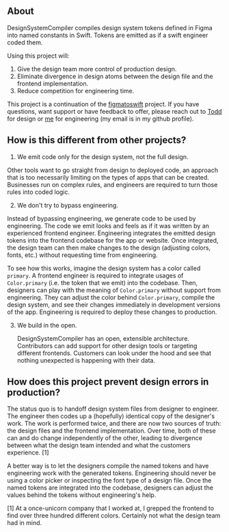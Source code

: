 ## About

DesignSystemCompiler compiles design system tokens defined in Figma into named
constants in Swift. Tokens are emitted as if a swift engineer coded them.

Using this project will:

1. Give the design team more control of production design.
2. Eliminate divergence in design atoms between the design file and the frontend implementation.
3. Reduce competition for engineering time.

This project is a continuation of the [figmatoswift](https://figmatoswift.com) project.
If you have questions, want support or have feedback to offer, please reach out
to [Todd](https://toddham.com) for design or [me](https://github.com/lzell) for
engineering (my email is in my github profile).

## How is this different from other projects?

1. We emit code only for the design system, not the full design.

  Other tools want to go straight from design to deployed code, an approach that
  is too necessarily limiting on the types of apps that can be created.
  Businesses run on complex rules, and engineers are required to turn those rules
  into coded logic.

2. We don't try to bypass engineering.

  Instead of bypassing engineering, we generate code to be used by engineering.
  The code we emit looks and feels as if it was written by an experienced
  frontend engineer. Engineering integrates the emitted design tokens into the
  frontend codebase for the app or website. Once integrated, the design team
  can then make changes to the design (adjusting colors, fonts, etc.) without
  requesting time from engineering.

  To see how this works, imagine the design system has a color called
  `primary`. A frontend engineer is required to integrate usages of
  `Color.primary` (i.e. the token that we emit) into the codebase. Then,
  designers can play with the meaning of `Color.primary` without support from
  engineering. They can adjust the color behind `Color.primary`, compile the
  design system, and see their changes immediately in development versions of
  the app. Engineering is required to deploy these changes to production.

3. We build in the open.

   DesignSystemCompiler has an open, extensible architecture. Contributors can add
   support for other design tools or targeting different frontends. Customers
   can look under the hood and see that nothing unexpected is happening with
   their data.


## How does this project prevent design errors in production?

The status quo is to handoff design system files from designer to engineer.
The engineer then codes up a (hopefully) identical copy of the designer's work.
The work is performed twice, and there are now two sources of truth: the design
files and the frontend implementation. Over time, both of these can and do
change independently of the other, leading to divergence between what the
design team intended and what the customers experience. [1]

A better way is to let the designers compile the named tokens and have
engineering work with the generated tokens. Engineering should never be using a
color picker or inspecting the font type of a design file. Once the named
tokens are integrated into the codebase, designers can adjust the values behind
the tokens without engineering's help.


[1] At a once-unicorn company that I worked at, I grepped the frontend to find
over three hundred different colors. Certainly not what the design team had in mind.
